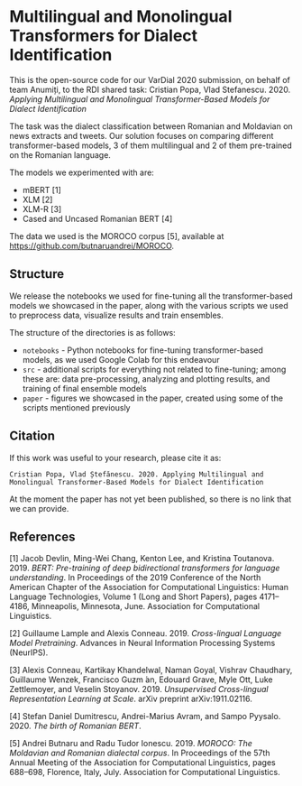 # Multilingual and Monolingual Transformers for Dialect Identification

This is the open-source code for our VarDial 2020 submission, on behalf of team Anumiți, to the RDI shared task: Cristian Popa, Vlad Stefanescu. 2020. _Applying Multilingual and Monolingual Transformer-Based Models for Dialect Identification_

The task was the dialect classification between Romanian and Moldavian on news extracts and tweets. Our solution focuses on comparing different transformer-based models, 3 of them multilingual and 2 of them pre-trained on the Romanian language.

The models we experimented with are:
- mBERT [1]
- XLM [2]
- XLM-R [3]
- Cased and Uncased Romanian BERT [4]
    
The data we used is the MOROCO corpus [5], available at https://github.com/butnaruandrei/MOROCO.

## Structure
    
We release the notebooks we used for fine-tuning all the transformer-based models we showcased in the paper, along with the various scripts we used to preprocess data, visualize results and train ensembles.

The structure of the directories is as follows:
- `notebooks` - Python notebooks for fine-tuning transformer-based models, as we used Google Colab for this endeavour
- `src` - additional scripts for everything not related to fine-tuning; among these are: data pre-processing, analyzing and plotting results, and training of final ensemble models 
- `paper` - figures we showcased in the paper, created using some of the scripts mentioned previously

## Citation

If this work was useful to your research, please cite it as:

```
Cristian Popa, Vlad Ștefănescu. 2020. Applying Multilingual and Monolingual Transformer-Based Models for Dialect Identification
```

At the moment the paper has not yet been published, so there is no link that we can provide.

## References

[1] Jacob Devlin, Ming-Wei Chang, Kenton Lee, and Kristina Toutanova. 2019. _BERT: Pre-training of deep bidirectional transformers for language understanding_. In Proceedings of the 2019 Conference of the North American Chapter of the Association for Computational Linguistics: Human Language Technologies, Volume 1 (Long and Short Papers), pages 4171–4186, Minneapolis, Minnesota, June. Association for Computational Linguistics.

[2] Guillaume Lample and Alexis Conneau. 2019. _Cross-lingual Language Model Pretraining_. Advances in Neural Information Processing Systems (NeurIPS).

[3] Alexis Conneau, Kartikay Khandelwal, Naman Goyal, Vishrav Chaudhary, Guillaume Wenzek, Francisco Guzm ́an, Edouard Grave, Myle Ott, Luke Zettlemoyer, and Veselin Stoyanov. 2019. _Unsupervised Cross-lingual Representation Learning at Scale_. arXiv preprint arXiv:1911.02116.

[4] Stefan Daniel Dumitrescu, Andrei-Marius Avram, and Sampo Pyysalo. 2020. _The birth of Romanian BERT_.

[5] Andrei Butnaru and Radu Tudor Ionescu. 2019. _MOROCO: The Moldavian and Romanian dialectal corpus_. In Proceedings of the 57th Annual Meeting of the Association for Computational Linguistics, pages 688–698, Florence, Italy, July. Association for Computational Linguistics.
